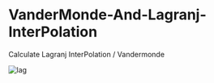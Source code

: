 # VanderMonde-And-Lagranj-InterPolation
Calculate Lagranj InterPolation / Vandermonde


![lag](https://user-images.githubusercontent.com/95965461/227530869-c65bb1a5-0bb5-4fb6-b683-25ab27d015e2.png)
